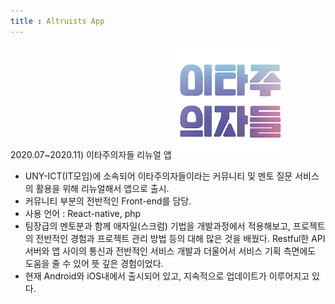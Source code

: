 ```yaml
---
title : Altruists App
---
```


2020.07~2020.11) 이타주의자들 리뉴얼 앱
![이타주의자들](/img/Altruists.jpg?style=centerme"이타주의자들")
- UNY-ICT(IT모임)에 소속되어 이타주의자들이라는 커뮤니티 및 멘토 질문 서비스의 활용을 위해 리뉴얼해서 앱으로 출시.
- 커뮤니티 부분의 전반적인 Front-end를 담당. 
- 사용 언어 : React-native, php
- 팀장급의 멘토분과 함께 애자일(스크럼) 기법을 개발과정에서 적용해보고, 프로젝트의 전반적인 경험과 프로젝트 관리 방법 등의 대해 많은 것을 배웠다. Restful한 API서버와 앱 사이의 통신과 전반적인 서비스 개발과 더울어서 서비스 기획 측면에도 도움을 줄 수 있어 뜻 깊은 경험이었다.
- 현재 Android와 iOS내에서 출시되어 있고, 지속적으로 업데이트가 이루어지고 있다.
